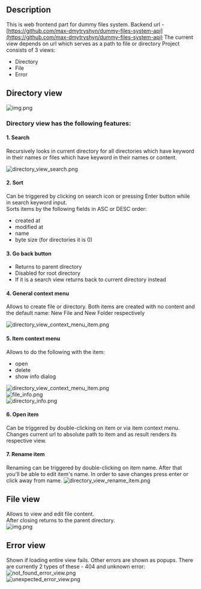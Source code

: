 ## Description
This is web frontend part for dummy files system.
Backend url - [https://github.com/max-dmytryshyn/dummy-files-system-api](https://github.com/max-dmytryshyn/dummy-files-system-api)
The current view depends on url which serves as a path to file or directory
Project consists of 3 views:
- Directory
- File
- Error

## Directory view
![img.png](resources/images/readme/directory_view_base.png)
### Directory view has the following features:
#### 1. Search
Recursively looks in current directory for all directories which have keyword in their names or files which have keyword in their names
or content.

![directory_view_search.png](resources/images/readme/directory_view_search.png)

#### 2. Sort
Can be triggered by clicking on search icon or pressing Enter button while in search keyword input.  
Sorts items by the following fields in ASC or DESC order:
- created at
- modified at
- name
- byte size (for directories it is 0)

#### 3. Go back button
- Returns to parent directory
- Disabled for root directory
- If it is a search view returns back to current directory instead

#### 4. General context menu
Allows to create file or directory. Both items are created with no content and the default name: 
New File and New Folder respectively

![directory_view_context_menu_item.png](resources/images/readme/directory_view_context_menu_general.png)

#### 5. Item context menu
Allows to do the following with the item:
- open
- delete
- show info dialog

![directory_view_context_menu_item.png](resources/images/readme/directory_view_context_menu_item.png)  
![file_info.png](resources/images/readme/file_info.png)  
![directory_info.png](resources/images/readme/directory_info.png)

#### 6. Open item
Can be triggered by double-clicking on item or via item context menu.  
Changes current url to absolute path to item and as result renders its respective view.

#### 7. Rename item
Renaming can be triggered by double-clicking on item name. After that you'll be able to edit item's name.
In order to save changes press enter or click away from name.
![directory_view_rename_item.png](resources/images/readme/directory_view_rename_item.png)

## File view
Allows to view and edit file content.  
After closing returns to the parent directory.  
![img.png](resources/images/readme/file_view.png)

## Error view
Shown if loading entire view fails. Other errors are shown as popups.
There are currently 2 types of these - 404 and unknown error:
![not_found_error_view.png](resources/images/readme/not_found_error_view.png)  
![unexpected_error_view.png](resources/images/readme/unexpected_error_view.png)